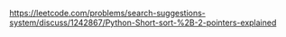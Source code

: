 https://leetcode.com/problems/search-suggestions-system/discuss/1242867/Python-Short-sort-%2B-2-pointers-explained
​
​